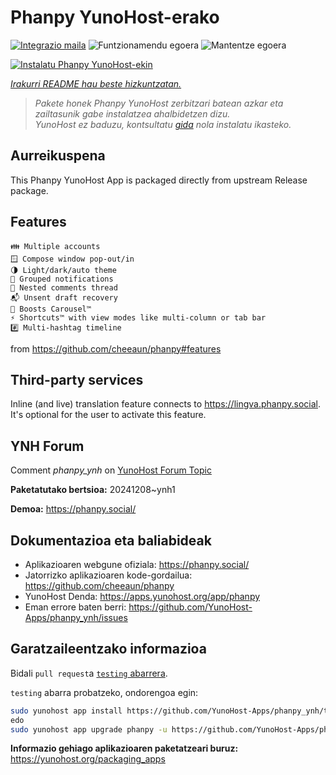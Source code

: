 <!--
Ohart ongi: README hau automatikoki sortu da <https://github.com/YunoHost/apps/tree/master/tools/readme_generator>ri esker
EZ editatu eskuz.
-->

# Phanpy YunoHost-erako

[![Integrazio maila](https://apps.yunohost.org/badge/integration/phanpy)](https://ci-apps.yunohost.org/ci/apps/phanpy/)
![Funtzionamendu egoera](https://apps.yunohost.org/badge/state/phanpy)
![Mantentze egoera](https://apps.yunohost.org/badge/maintained/phanpy)

[![Instalatu Phanpy YunoHost-ekin](https://install-app.yunohost.org/install-with-yunohost.svg)](https://install-app.yunohost.org/?app=phanpy)

*[Irakurri README hau beste hizkuntzatan.](./ALL_README.md)*

> *Pakete honek Phanpy YunoHost zerbitzari batean azkar eta zailtasunik gabe instalatzea ahalbidetzen dizu.*  
> *YunoHost ez baduzu, kontsultatu [gida](https://yunohost.org/install) nola instalatu ikasteko.*

## Aurreikuspena

This Phanpy YunoHost App is packaged directly from upstream Release package.

## Features

    👪 Multiple accounts
    🪟 Compose window pop-out/in
    🌗 Light/dark/auto theme
    🔔 Grouped notifications
    🪺 Nested comments thread
    📬 Unsent draft recovery
    🎠 Boosts Carousel™️
    ⚡ Shortcuts™️ with view modes like multi-column or tab bar
    #️⃣ Multi-hashtag timeline

from <https://github.com/cheeaun/phanpy#features>

## Third-party services

Inline (and live) translation feature connects to <https://lingva.phanpy.social>. It's optional for the user to activate this feature.

## YNH Forum

Comment *phanpy_ynh* on [YunoHost Forum Topic](https://forum.yunohost.org/t/phanpy-a-minimalistic-opinionated-fediverse-web-client/32095)



**Paketatutako bertsioa:** 20241208~ynh1

**Demoa:** <https://phanpy.social/>
## Dokumentazioa eta baliabideak

- Aplikazioaren webgune ofiziala: <https://phanpy.social/>
- Jatorrizko aplikazioaren kode-gordailua: <https://github.com/cheeaun/phanpy>
- YunoHost Denda: <https://apps.yunohost.org/app/phanpy>
- Eman errore baten berri: <https://github.com/YunoHost-Apps/phanpy_ynh/issues>

## Garatzaileentzako informazioa

Bidali `pull request`a [`testing` abarrera](https://github.com/YunoHost-Apps/phanpy_ynh/tree/testing).

`testing` abarra probatzeko, ondorengoa egin:

```bash
sudo yunohost app install https://github.com/YunoHost-Apps/phanpy_ynh/tree/testing --debug
edo
sudo yunohost app upgrade phanpy -u https://github.com/YunoHost-Apps/phanpy_ynh/tree/testing --debug
```

**Informazio gehiago aplikazioaren paketatzeari buruz:** <https://yunohost.org/packaging_apps>
